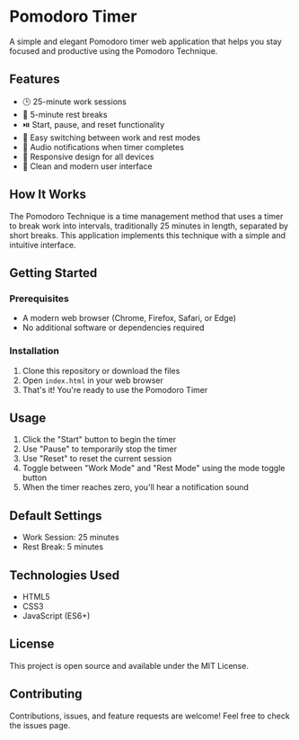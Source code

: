 # Pomodoro Timer

A simple and elegant Pomodoro timer web application that helps you stay focused and productive using the Pomodoro Technique.

## Features

- 🕒 25-minute work sessions
- 🌟 5-minute rest breaks
- ⏯️ Start, pause, and reset functionality
- 🔄 Easy switching between work and rest modes
- 🔔 Audio notifications when timer completes
- 📱 Responsive design for all devices
- 🎨 Clean and modern user interface

## How It Works

The Pomodoro Technique is a time management method that uses a timer to break work into intervals, traditionally 25 minutes in length, separated by short breaks. This application implements this technique with a simple and intuitive interface.

## Getting Started

### Prerequisites

- A modern web browser (Chrome, Firefox, Safari, or Edge)
- No additional software or dependencies required

### Installation

1. Clone this repository or download the files
2. Open `index.html` in your web browser
3. That's it! You're ready to use the Pomodoro Timer

## Usage

1. Click the "Start" button to begin the timer
2. Use "Pause" to temporarily stop the timer
3. Use "Reset" to reset the current session
4. Toggle between "Work Mode" and "Rest Mode" using the mode toggle button
5. When the timer reaches zero, you'll hear a notification sound

## Default Settings

- Work Session: 25 minutes
- Rest Break: 5 minutes

## Technologies Used

- HTML5
- CSS3
- JavaScript (ES6+)

## License

This project is open source and available under the MIT License.

## Contributing

Contributions, issues, and feature requests are welcome! Feel free to check the issues page.

